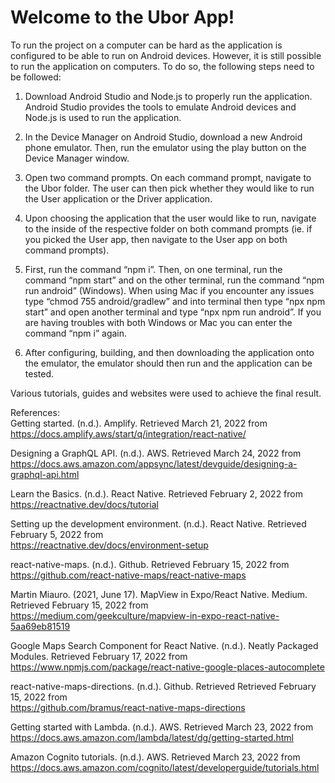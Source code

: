 # Welcome to the Ubor App!
To run the project on a computer can be hard as the application is configured to be able to run on Android devices. However, it is still possible to run the application on computers. To do so, the following steps need to be followed:

1. Download Android Studio and Node.js to properly run the application. Android Studio provides the tools to emulate Android devices and Node.js is used to run the application.

2. In the Device Manager on Android Studio, download a new Android phone emulator. Then, run the emulator using the play button on the Device Manager window.

3. Open two command prompts. On each command prompt, navigate to the Ubor folder. The user can then pick whether they would like to run the User application or the Driver application.

4. Upon choosing the application that the user would like to run, navigate to the inside of the respective folder on both command prompts (ie. if you picked the User app, then navigate to the User app on both command prompts).

5. First, run the command “npm i”. Then, on one terminal, run the command “npm start” and on the other terminal, run the command “npm run android” (Windows). When using Mac if you encounter any issues type “chmod 755 android/gradlew” and into terminal then type “npx npm start” and open another terminal and type “npx npm run android”. If you are having troubles with both Windows or Mac you can enter the command “npm i” again.  

6. After configuring, building, and then downloading the application onto the emulator, the emulator should then run and the application can be tested. 


Various tutorials, guides and websites were used to achieve the final result.

References:  
Getting started. (n.d.). Amplify. Retrieved March 21, 2022 from  
https://docs.amplify.aws/start/q/integration/react-native/

Designing a GraphQL API. (n.d.). AWS. Retrieved March 24, 2022 from  
https://docs.aws.amazon.com/appsync/latest/devguide/designing-a-graphql-api.html

Learn the Basics. (n.d.). React Native. Retrieved February 2, 2022 from  
https://reactnative.dev/docs/tutorial

Setting up the development environment. (n.d.). React Native. Retrieved February 5, 2022 from   
https://reactnative.dev/docs/environment-setup

react-native-maps. (n.d.). Github. Retrieved February 15, 2022 from  
https://github.com/react-native-maps/react-native-maps

Martin Miauro. (2021, June 17). MapView in Expo/React Native. Medium. Retrieved February 15, 2022 from  
https://medium.com/geekculture/mapview-in-expo-react-native-5aa69eb81519

Google Maps Search Component for React Native. (n.d.). Neatly Packaged Modules. Retrieved February 17, 2022 from  
https://www.npmjs.com/package/react-native-google-places-autocomplete

react-native-maps-directions. (n.d.). Github. Retrieved Retrieved February 15, 2022 from  
https://github.com/bramus/react-native-maps-directions

Getting started with Lambda. (n.d.). AWS. Retrieved March 23, 2022 from  
https://docs.aws.amazon.com/lambda/latest/dg/getting-started.html

Amazon Cognito tutorials. (n.d.). AWS. Retrieved March 23, 2022 from  
https://docs.aws.amazon.com/cognito/latest/developerguide/tutorials.html
